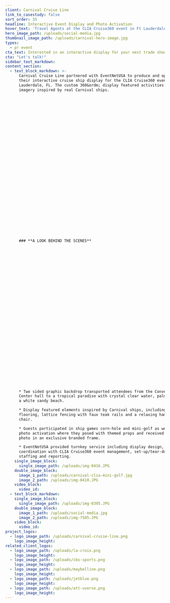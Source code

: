 ```yaml
---
client: Carnival Cruise Line
link_to_casestudy: false
sort_order: 35
headline: Interactive Event Display and Photo Activation
hover_text: 'Travel Agents at the CLIA Cruise360 event in Ft Lauderdale, FL had a blast participating in games and activities featured on board Carnival ships!'
hero_image_path: /uploads/social-media.jpg
thumbnail_image_path: /uploads/carnival-hero-image.jpg
types:
  - pr event
cta_text: Interested in an interactive display for your next trade show?
cta: "Let's talk!"
sidebar_text_markdown:
content_section:
  - text_block_markdown: >-
      Carnival Cruise Line partnered with EventNetUSA to produce and operate
      their interactive cruise ship display for the CLIA Cruise360 event in Ft.
      Lauderdale, FL. The custom 360&ordm; display featured activities and
      imagery inspired by real Carnival ships.

































      ### **A LOOK BEHIND THE SCENES**

































      * Two sided graphic backdrop transported attendees from the Convention
      Center hall to a tropical paradise with crystal clear water, palm trees and
      a white sandy beach.

      * Display featured elements inspired by Carnival ships, including pool deck
      flooring, lattice fencing with faux teak rails and a relaxing hammock
      chair.

      * Guests participated in ship games corn-hole and mini-golf as well as the
      photo activation where they posed with themed props and received their
      photo in an exclusive branded frame.

      * EventNetUSA provided turnkey service including display design,
      coordination with CLIA Cruise360 event management, set-up/tear-down,
      staffing and reporting.
    single_image_block:
      single_image_path: /uploads/img-0416.JPG
    double_image_block:
      image_1_path: /uploads/carnival-clia-mini-golf.jpg
      image_2_path: /uploads/img-0410.JPG
    video_block:
      video_id:
  - text_block_markdown:
    single_image_block:
      single_image_path: /uploads/img-0395.JPG
    double_image_block:
      image_1_path: /uploads/social-media.jpg
      image_2_path: /uploads/img-7505.JPG
    video_block:
      video_id:
project_logos:
  - logo_image_path: /uploads/carnival-cruise-line.png
    logo_image_height:
related_client_logos:
  - logo_image_path: /uploads/la-croix.png
    logo_image_height:
  - logo_image_path: /uploads/cbs-sports.png
    logo_image_height:
  - logo_image_path: /uploads/maybelline.png
    logo_image_height:
  - logo_image_path: /uploads/jetblue.png
    logo_image_height:
  - logo_image_path: /uploads/att-uverse.png
    logo_image_height:
---
```

